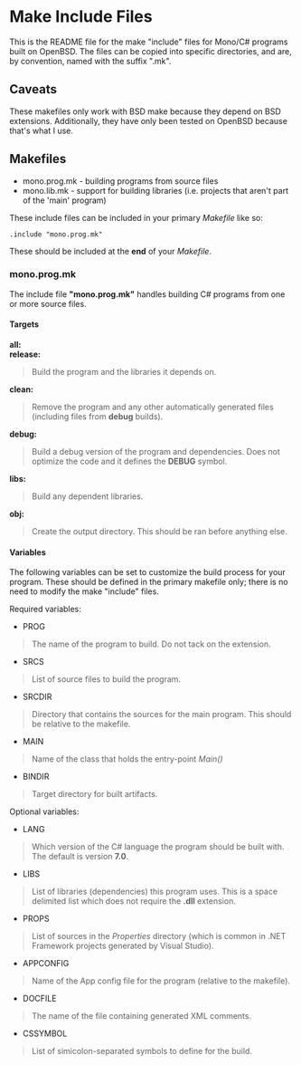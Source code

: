 # Make Include Files

This is the README file for the make "include" files for Mono/C# programs
built on OpenBSD.
The files can be copied into specific directories, and are, by convention,
named with the suffix ".mk".

## Caveats

These makefiles only work with BSD make because they depend on BSD
extensions. Additionally, they have only been tested on OpenBSD
because that's what I use.

## Makefiles

* mono.prog.mk		- building programs from source files
* mono.lib.mk		- support for building libraries (i.e. projects that aren't part of the 'main' program)

These include files can be included in your primary *Makefile*
like so:

	.include "mono.prog.mk"

These should be included at the **end** of your *Makefile*.

### mono.prog.mk

The include file **"mono.prog.mk"** handles building C# programs
from one or more source files.

#### Targets

**all:**  
**release:**

> Build the program and the libraries it depends on.

**clean:**

> Remove the program and any other automatically generated files
> (including files from **debug** builds).

**debug:**

> Build a debug version of the program and dependencies. Does
> not optimize the code and it defines the **DEBUG** symbol.

**libs:**

> Build any dependent libraries.

**obj:**

> Create the output directory. This should be ran before anything else.

#### Variables

The following variables can be set to customize the build process for
your program. These should be defined in the primary makefile only;
there is no need to modify the make "include" files.

Required variables:

* PROG

> The name of the program to build. Do not tack on the extension.

* SRCS

> List of source files to build the program.

* SRCDIR

> Directory that contains the sources for the main program.
> This should be relative to the makefile.

* MAIN

> Name of the class that holds the entry-point *Main()*

* BINDIR

> Target directory for built artifacts.

Optional variables:

* LANG

> Which version of the C# language the program should be built
> with. The default is version **7.0**.

* LIBS

> List of libraries (dependencies) this program uses. This is a
> space delimited list which does not require the **.dll**
> extension.

* PROPS

> List of sources in the *Properties* directory (which is
> common in .NET Framework projects generated by Visual Studio).

* APPCONFIG

> Name of the App config file for the program (relative to the
> makefile).

* DOCFILE

> The name of the file containing generated XML comments.

* CSSYMBOL

> List of simicolon-separated symbols to define for the build.
